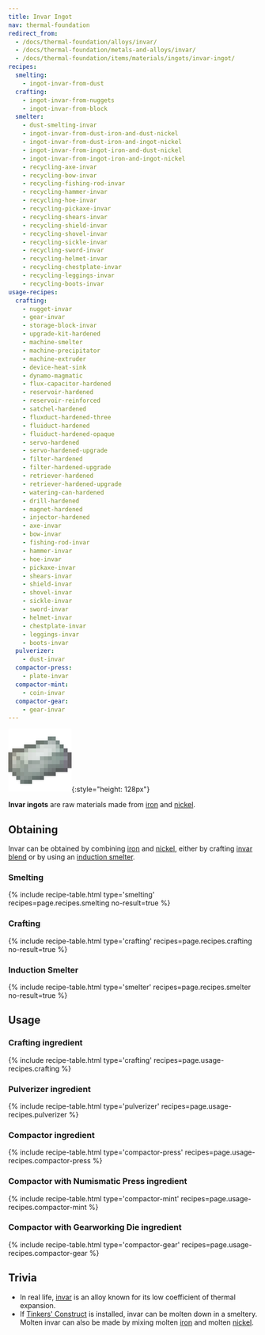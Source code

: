 ```yaml
---
title: Invar Ingot
nav: thermal-foundation
redirect_from:
  - /docs/thermal-foundation/alloys/invar/
  - /docs/thermal-foundation/metals-and-alloys/invar/
  - /docs/thermal-foundation/items/materials/ingots/invar-ingot/
recipes:
  smelting:
    - ingot-invar-from-dust
  crafting:
    - ingot-invar-from-nuggets
    - ingot-invar-from-block
  smelter:
    - dust-smelting-invar
    - ingot-invar-from-dust-iron-and-dust-nickel
    - ingot-invar-from-dust-iron-and-ingot-nickel
    - ingot-invar-from-ingot-iron-and-dust-nickel
    - ingot-invar-from-ingot-iron-and-ingot-nickel
    - recycling-axe-invar
    - recycling-bow-invar
    - recycling-fishing-rod-invar
    - recycling-hammer-invar
    - recycling-hoe-invar
    - recycling-pickaxe-invar
    - recycling-shears-invar
    - recycling-shield-invar
    - recycling-shovel-invar
    - recycling-sickle-invar
    - recycling-sword-invar
    - recycling-helmet-invar
    - recycling-chestplate-invar
    - recycling-leggings-invar
    - recycling-boots-invar
usage-recipes:
  crafting:
    - nugget-invar
    - gear-invar
    - storage-block-invar
    - upgrade-kit-hardened
    - machine-smelter
    - machine-precipitator
    - machine-extruder
    - device-heat-sink
    - dynamo-magmatic
    - flux-capacitor-hardened
    - reservoir-hardened
    - reservoir-reinforced
    - satchel-hardened
    - fluxduct-hardened-three
    - fluiduct-hardened
    - fluiduct-hardened-opaque
    - servo-hardened
    - servo-hardened-upgrade
    - filter-hardened
    - filter-hardened-upgrade
    - retriever-hardened
    - retriever-hardened-upgrade
    - watering-can-hardened
    - drill-hardened
    - magnet-hardened
    - injector-hardened
    - axe-invar
    - bow-invar
    - fishing-rod-invar
    - hammer-invar
    - hoe-invar
    - pickaxe-invar
    - shears-invar
    - shield-invar
    - shovel-invar
    - sickle-invar
    - sword-invar
    - helmet-invar
    - chestplate-invar
    - leggings-invar
    - boots-invar
  pulverizer:
    - dust-invar
  compactor-press:
    - plate-invar
  compactor-mint:
    - coin-invar
  compactor-gear:
    - gear-invar
---
```


![Invar ingot](/assets/images/thermal-foundation/ingot-invar.png){:style="height: 128px"}


**Invar ingots** are raw materials made from
[iron](https://minecraft.gamepedia.com/Iron_Ingot) and
[nickel](/docs/nickel-ingot/).


Obtaining
---------

Invar can be obtained by combining
[iron](https://minecraft.gamepedia.com/Iron_Ingot) and
[nickel](/docs/nickel-ingot/), either by crafting [invar
blend](/docs/invar-blend/) or by using an [induction
smelter](/docs/induction-smelter/).

### Smelting
{% include recipe-table.html type='smelting' recipes=page.recipes.smelting no-result=true %}

### Crafting
{% include recipe-table.html type='crafting' recipes=page.recipes.crafting no-result=true %}

### Induction Smelter
{% include recipe-table.html type='smelter' recipes=page.recipes.smelter no-result=true %}


Usage
-----

### Crafting ingredient
{% include recipe-table.html type='crafting' recipes=page.usage-recipes.crafting %}

### Pulverizer ingredient
{% include recipe-table.html type='pulverizer' recipes=page.usage-recipes.pulverizer %}

### Compactor ingredient
{% include recipe-table.html type='compactor-press' recipes=page.usage-recipes.compactor-press %}

### Compactor with Numismatic Press ingredient
{% include recipe-table.html type='compactor-mint' recipes=page.usage-recipes.compactor-mint %}

### Compactor with Gearworking Die ingredient
{% include recipe-table.html type='compactor-gear' recipes=page.usage-recipes.compactor-gear %}


Trivia
------

* In real life, [invar](https://en.wikipedia.org/wiki/Invar) is an alloy known
  for its low coefficient of thermal expansion.
* If [Tinkers'
  Construct](https://minecraft.curseforge.com/projects/tinkers-construct) is
  installed, invar can be molten down in a smeltery. Molten invar can also be
  made by mixing molten [iron](https://minecraft.gamepedia.com/Iron_Ingot) and
  molten [nickel](/docs/nickel-ingot/).
